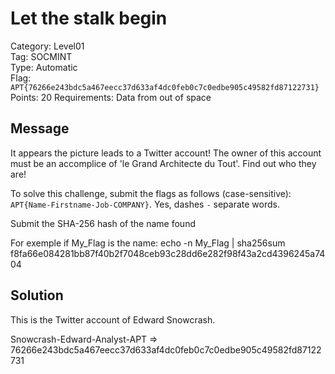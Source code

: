 # Let the stalk begin

Category: Level01  
Tag: SOCMINT  
Type: Automatic  
Flag: `APT{76266e243bdc5a467eecc37d633af4dc0feb0c7c0edbe905c49582fd87122731}`  
Points: 20
Requirements: Data from out of space

## Message

It appears the picture leads to a Twitter account! The owner of this account must be an accomplice of 'le Grand Architecte du Tout'. Find out who they are!

To solve this challenge, submit the flags as follows (case-sensitive): `APT{Name-Firstname-Job-COMPANY}`. Yes, dashes `-` separate words.

Submit the SHA-256 hash of the name found

For exemple if My_Flag is the name:
echo -n My_Flag | sha256sum  
f8fa66e084281bb87f40b2f7048ceb93c28dd6e282f98f43a2cd4396245a7404

## Solution

This is the Twitter account of Edward Snowcrash.

Snowcrash-Edward-Analyst-APT => 76266e243bdc5a467eecc37d633af4dc0feb0c7c0edbe905c49582fd87122731
